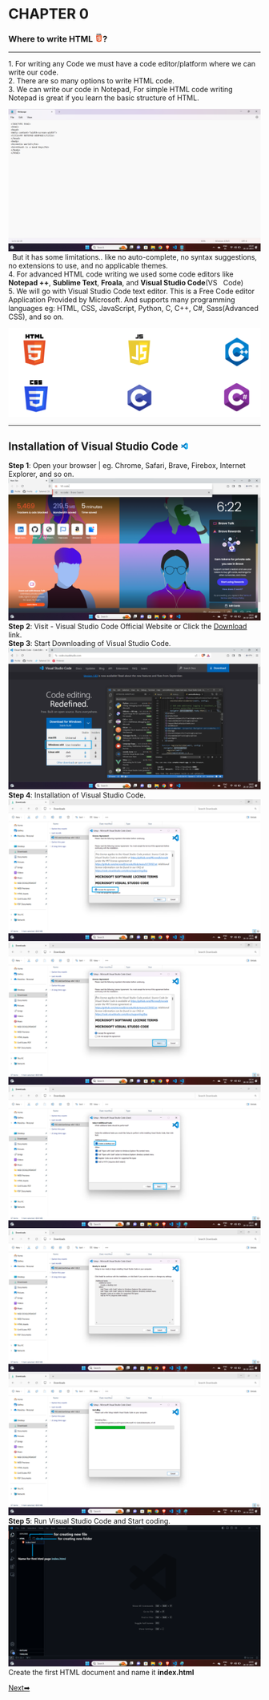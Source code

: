 # CHAPTER 0
### Where to write HTML <img src="https://github.com/Ninja-Vikash/Assets/blob/main/HTML%20Assets/htmlLogo.png" height="16px"/>?
<hr>
1. For writing any Code we must have a code editor/platform where we can write our code.<br>
2. There are so many options to write HTML code.<br>
3. We can write our code in Notepad, For simple HTML code writing Notepad is great if you learn the basic structure of HTML.

![notepad](https://github.com/Ninja-Vikash/Assets/blob/main/HTML%20Assets/notepad-view.png) <br>
&nbsp; But it has some limitations.. like no auto-complete, no syntax suggestions, no extensions to use, and no applicable themes.<br>
4. For advanced HTML code writing we used some code editors like **Notepad ++**, **Sublime Text**, **Froala**, and **Visual Studio Code**(VS &nbsp; Code)<br>
5. We will go with Visual Studio Code text editor. This is a Free Code editor Application Provided by Microsoft. And supports many programming languages eg: HTML, CSS, JavaScript, Python, C, C++, C#, Sass(Advanced CSS), and so on.

![Supported Languages](https://github.com/Ninja-Vikash/Assets/blob/main/HTML%20Assets/Supported%20Languages.png)
<hr>

## Installation of Visual Studio Code <img src="https://github.com/Ninja-Vikash/Assets/blob/main/HTML%20Assets/vs%20code.png" height="16px"/><br>
**Step 1**: Open your browser | eg. Chrome, Safari, Brave, Firebox, Internet Explorer, and so on.<br>
![browser window](https://github.com/Ninja-Vikash/Assets/blob/main/HTML%20Assets/browser%20window.png) <br>
**Step 2**: Visit - Visual Studio Code Official Website or Click the <a href="https://code.visualstudio.com/" target="_blank">Download</a> link.<br>
**Step 3**: Start Downloading of Visual Studio Code.
![start download](https://github.com/Ninja-Vikash/Assets/blob/main/HTML%20Assets/Setup.png) <br>
**Step 4**: Installation of Visual Studio Code.
![Process1](https://github.com/Ninja-Vikash/Assets/blob/main/HTML%20Assets/Installing-option.png) <br>
![Process2](https://github.com/Ninja-Vikash/Assets/blob/main/HTML%20Assets/Installing-option1.png) <br>
![Process3](https://github.com/Ninja-Vikash/Assets/blob/main/HTML%20Assets/Installing-option2.png) <br>
![Process4](https://github.com/Ninja-Vikash/Assets/blob/main/HTML%20Assets/Installing-option3.png) <br>
![Process5](https://github.com/Ninja-Vikash/Assets/blob/main/HTML%20Assets/Installing-option4.png) <br>
**Step 5**: Run Visual Studio Code and Start coding.
![first appearance](https://github.com/Ninja-Vikash/Assets/blob/main/HTML%20Assets/first%20apperance.png)
Create the first HTML document and name it **index.html**

<p>
  <a href="https://github.com/Ninja-Vikash/HTML/tree/main/CHAPTER%201%20-%20HTML%20Introduction">Next➡</a>
</p>
